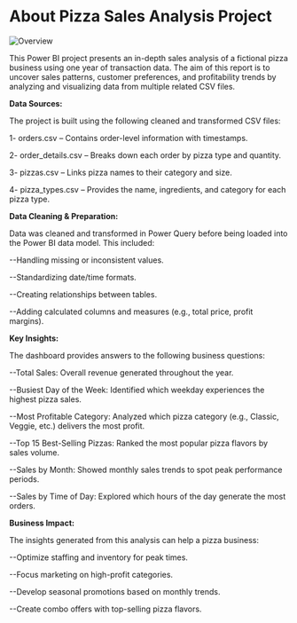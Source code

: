 # About Pizza Sales Analysis Project 

![Overview](https://github.com/user-attachments/assets/5b3199c8-2e1e-40e9-8b78-5eff928ca08e)


This Power BI project presents an in-depth sales analysis of a fictional pizza business using one year of transaction data. The aim of this report is to uncover sales patterns, customer preferences, and profitability trends by analyzing and visualizing data from multiple related CSV files.

**Data Sources:**

The project is built using the following cleaned and transformed CSV files:

1- orders.csv – Contains order-level information with timestamps.

2- order_details.csv – Breaks down each order by pizza type and quantity.

3- pizzas.csv – Links pizza names to their category and size.

4- pizza_types.csv – Provides the name, ingredients, and category for each pizza type.

**Data Cleaning & Preparation:**

Data was cleaned and transformed in Power Query before being loaded into the Power BI data model. This included:

--Handling missing or inconsistent values.

--Standardizing date/time formats.

--Creating relationships between tables.

--Adding calculated columns and measures (e.g., total price, profit margins).

**Key Insights:**

The dashboard provides answers to the following business questions:

--Total Sales: Overall revenue generated throughout the year.

--Busiest Day of the Week: Identified which weekday experiences the highest pizza sales.

--Most Profitable Category: Analyzed which pizza category (e.g., Classic, Veggie, etc.) delivers the most profit.

--Top 15 Best-Selling Pizzas: Ranked the most popular pizza flavors by sales volume.

--Sales by Month: Showed monthly sales trends to spot peak performance periods.

--Sales by Time of Day: Explored which hours of the day generate the most orders.

**Business Impact:**

The insights generated from this analysis can help a pizza business:

--Optimize staffing and inventory for peak times.

--Focus marketing on high-profit categories.

--Develop seasonal promotions based on monthly trends.

--Create combo offers with top-selling pizza flavors.
